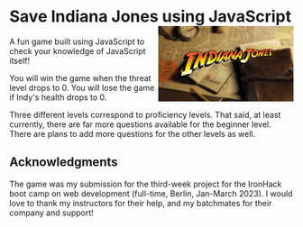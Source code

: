 # Save Indiana Jones using JavaScript <img src="./assets/home_background.jpeg" align="right" width="240" />

A fun game built using JavaScript to check your knowledge of JavaScript itself!

You will win the game when the threat level drops to 0.
You will lose the game if Indy's health drops to 0.

Three different levels correspond to proficiency levels. That said, at least
currently, there are far more questions available for the beginner level. There
are plans to add more questions for the other levels as well.

## Acknowledgments

The game was my submission for the third-week project for the IronHack boot camp
on web development (full-time, Berlin, Jan-March 2023). I would love to thank
my instructors for their help, and my batchmates for their company and support!
